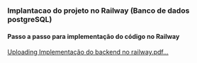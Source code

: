 ### Implantacao do projeto no Railway (Banco de dados postgreSQL)
#### Passo a passo para implementação do código no Railway

[Uploading Implementação do backend no railway.pdf…]()


